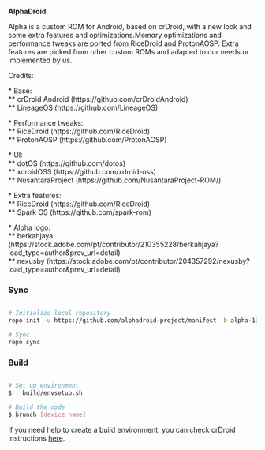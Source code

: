 <p><b>AlphaDroid</b></p>

<p>Alpha is a custom ROM for Android, based on crDroid, with a new look and some extra features and optimizations.Memory optimizations and performance tweaks are ported from RiceDroid and ProtonAOSP. Extra features are picked from other custom ROMs and adapted to our needs or implemented by us.</p>

<p>Credits:</p>

<p>* Base:<br/>
** crDroid Android (https://github.com/crDroidAndroid)<br/>
** LineageOS (https://github.com/LineageOS)<br/>

<p>* Performance tweaks:<br/>
** RiceDroid (https://github.com/RiceDroid)<br/>
** ProtonAOSP (https://github.com/ProtonAOSP)</p>

<p>* UI:<br/>
** dotOS (https://github.com/dotos)<br/>
** xdroidOSS (https://github.com/xdroid-oss)<br/>
** NusantaraProject (https://github.com/NusantaraProject-ROM/)</p>

<p>* Extra features:<br/>
** RiceDroid (https://github.com/RiceDroid)<br/>
** Spark OS (https://github.com/spark-rom)<br/>

<p>* Alpha logo:<br/>
** berkahjaya (https://stock.adobe.com/pt/contributor/210355228/berkahjaya?load_type=author&prev_url=detail)<br/>
** nexusby (https://stock.adobe.com/pt/contributor/204357292/nexusby?load_type=author&prev_url=detail)</p>


### Sync ###

```bash

# Initialize local repository
repo init -u https://github.com/alphadroid-project/manifest -b alpha-13

# Sync
repo sync
```

### Build ###

```bash

# Set up environment
$ . build/envsetup.sh

# Build the code
$ brunch [device_name]
```

<p>
  If you need help to create a build environment, you can check crDroid instructions <a href="https://github.com/crdroidandroid/android">here</a>.
</p>
